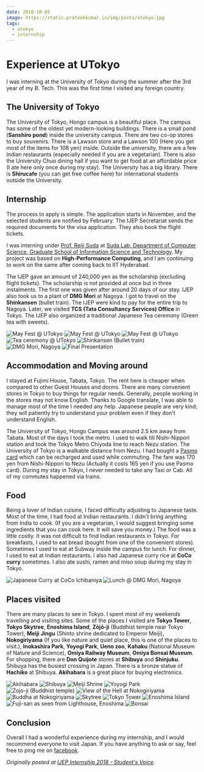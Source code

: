 ```yaml
---
date: 2018-10-05
image: https://static.prateekkumar.in/img/posts/utokyo.jpg
tags:
  - utokyo
  - internship
---
```


# Experience at UTokyo

I was interning at the University of Tokyo during the summer after the 3rd year of my B. Tech. This was the first time I visited any foreign country.<!--more-->

## The University of Tokyo

The University of Tokyo, Hongo campus is a beautiful place. The campus has some of the oldest yet modern-looking buildings. There is a small pond (**Sanshiro pond**) inside the university campus. There are two co-op stores to buy souvenirs. There is a Lawson store and a Lawson 100 (Here you get most of the items for 108 yen) inside. Outside the university, there are a few Indian restaurants (especially needed if you are a vegetarian). There is also the University Chuo dining hall if you want to get food at an affordable price (I ate here only once during my stay). The University has a big library. There is **Shirucafe** (you can get free coffee here) for international students outside the University.

## Internship

The process to apply is simple. The application starts in November, and the selected students are notified by February. The IJEP Secretariat sends the required documents for the visa application. They also book the flight tickets.

I was interning under [Prof. Reiji Suda](http://olab.is.s.u-tokyo.ac.jp/~reiji/) at [Suda Lab, Department of Computer Science, Graduate School of Information Science and Technology](http://olab.is.s.u-tokyo.ac.jp/~reiji/lab-e.html). My project was based on **High-Performance Computing**, and I am continuing to work on the same after coming back to IIT Hyderabad.

The IJEP gave an amount of 240,000 yen as the scholarship (excluding flight tickets). The scholarship is not provided at once but in three instalments. The first one was given after around 20 days of our stay. IJEP also took us to a plant of **DMG Mori** at Nagoya. I got to travel on the **Shinkansen** (bullet train). The IJEP were kind to pay for the entire trip to Nagoya. Later, we visited **TCS (Tata Consultancy Services) Office** in Tokyo. The IJEP also organized a traditional Japanese Tea ceremony (Green tea with sweets).

![May Fest @ UTokyo](https://static.prateekkumar.in/img/internship/mayfest1.jpg)
![May Fest @ UTokyo](https://static.prateekkumar.in/img/internship/mayfest2.jpg)
![May Fest @ UTokyo](https://static.prateekkumar.in/img/internship/mayfest3.jpg)
![Tea ceremony @ UTokyo](https://static.prateekkumar.in/img/internship/teaceremony.jpg)
![Shinkansen (Bullet train)](https://static.prateekkumar.in/img/internship/shinkansen.jpg)
![DMG Mori, Nagoya](https://static.prateekkumar.in/img/internship/dmgmori.jpg)
![Final Presentation](https://static.prateekkumar.in/img/internship/final.jpg)

## Accommodation and Moving around

I stayed at Fujimi House, Tabata, Tokyo. The rent here is cheaper when compared to other Guest Houses and dorms. There are many convenient stores in Tokyo to buy things for regular needs. Generally, people working in the stores may not know English. Thanks to Google translate, I was able to manage most of the time I needed any help. Japanese people are very kind; they will patiently try to understand your problem even if they don't understand English.

The University of Tokyo, Hongo Campus was around 2.5 km away from Tabata. Most of the days I took the metro. I used to walk till Nishi-Nippori station and took the Tokyo Metro Chiyoda line to reach Nezu station. The University of Tokyo is a walkable distance from Nezu. I had bought a [Pasmo card](https://www.pasmo.co.jp/en/) which can be recharged and used while commuting. The fare was 170 yen from Nishi-Nippori to Nezu (Actually it costs 165 yen if you use Pasmo card). During my stay in Tokyo, I never needed to take any Taxi or Cab. All of my commutes happened via trains.

## Food

Being a lover of Indian cuisine, I faced difficulty adjusting to Japanese taste. Most of the time, I had food at Indian restaurants. I didn't bring anything from India to cook. (If you are a vegetarian, I would suggest bringing some ingredients that you can cook here. It will save you money.) The food was a little costly. It was not difficult to find Indian restaurants in Tokyo. For breakfasts, I used to eat bread (bought from one of the convenient stores). Sometimes I used to eat at Subway inside the campus for lunch. For dinner, I used to eat at Indian restaurants. I also had Japanese curry rice at **CoCo curry** sometimes. I also ate sushi, ramen and miso soup during my stay in Tokyo.

![Japanese Curry at CoCo Ichibaniya](https://static.prateekkumar.in/img/internship/curry.jpg)
![Lunch @ DMG Mori, Nagoya](https://static.prateekkumar.in/img/internship/dmgmorilunch.jpg)

## Places visited

There are many places to see in Tokyo. I spent most of my weekends travelling and visiting sites. Some of the places I visited are **Tokyo Tower**, **Tokyo Skytree**, **Enoshima Island**, **Zōjō-ji** (Buddhist temple near Tokyo Tower), **Meiji Jingu** (Shinto shrine dedicated to Emperor Meiji), **Nokogiriyama** (If you like nature and quiet place, this is one of the places to visit.), **Inokashira Park**, **Yoyogi Park**, **Ueno zoo**, **Kahaku** (National Museum of Nature and Science), **Omiya Railway Museum**, **Omiya Bonsai Museum**. For shopping, there are **Don Quijote** stores at **Shibuya** and **Shinjuku**. Shibuya has the busiest crossing in Japan. There is a bronze statue of **Hachiko** at Shibuya. **Akihabara** is a great place for buying electronics.

![Akihabara](https://static.prateekkumar.in/img/internship/akihabara.jpg)
![Shibuya](https://static.prateekkumar.in/img/internship/shibuya.jpg)
![Meiji Shrine](https://static.prateekkumar.in/img/internship/meijishrine.jpg)
![Yoyogi Park](https://static.prateekkumar.in/img/internship/yoyogipark.jpg)
![Zojo-ji (Buddhist temple)](https://static.prateekkumar.in/img/internship/zojoji.jpg)
![View of the Hell at Nokogiriyama](https://static.prateekkumar.in/img/internship/nokogiri.jpg)
![Buddha at Nokogiriyama](https://static.prateekkumar.in/img/internship/nokogiribuddha.jpg)
![Skytree](https://static.prateekkumar.in/img/internship/skytreeview.jpg)
![Tokyo Tower](https://static.prateekkumar.in/img/internship/tokyotower.jpg)
![Enoshima Island](https://static.prateekkumar.in/img/internship/enoshima.jpg)
![Fuji-san as seen from Lighthouse, Enoshima](https://static.prateekkumar.in/img/internship/fujisan.jpg)
![Bonsai](https://static.prateekkumar.in/img/internship/bonsai.jpg)

## Conclusion

Overall I had a wonderful experience during my internship, and I would recommend everyone to visit Japan.
If you have anything to ask or say, feel free to ping me on [facebook](https://www.facebook.com/prateekkumarweb).

_Originally posted at [IJEP Internship 2018 - Student's Voice](http://ijep.t.u-tokyo.ac.jp/2018/10/05/ijep-internship-program-2018-prateek-kumar-iithyderabad/)._
